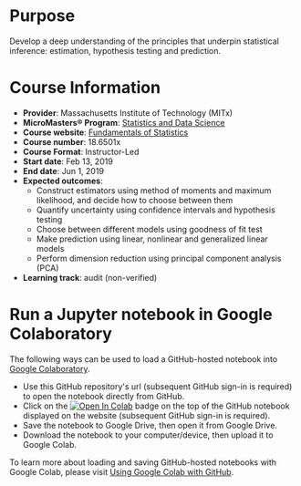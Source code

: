 # Purpose
Develop a deep understanding of the principles that underpin statistical inference: estimation, hypothesis testing and prediction.

# Course Information
* **Provider**: Massachusetts Institute of Technology (MITx)
* **MicroMasters® Program**: [Statistics and Data Science](https://www.edx.org/micromasters/mitx-statistics-and-data-science)
* **Course website**: [Fundamentals of Statistics](https://www.edx.org/course/fundamentals-of-statistics)
* **Course number**: 18.6501x
* **Course Format**: Instructor-Led
* **Start date**: Feb 13, 2019
* **End date**: Jun 1, 2019
* **Expected outcomes**:
  * Construct estimators using method of moments and maximum likelihood, and decide how to choose between them
  * Quantify uncertainty using confidence intervals and hypothesis testing
  * Choose between different models using goodness of fit test
  * Make prediction using linear, nonlinear and generalized linear models
  * Perform dimension reduction using principal component analysis (PCA)
* **Learning track**: audit (non-verified)

# Run a Jupyter notebook in Google Colaboratory
The following ways can be used to load a GitHub-hosted notebook into [Google Colaboratory](https://colab.research.google.com/notebooks/welcome.ipynb#recent=true).
* Use this GitHub repository's url (subsequent GitHub sign-in is required) to open the notebook directly from GitHub.
* Click on the [![Open In Colab](https://colab.research.google.com/assets/colab-badge.svg)]() badge on the top of the GitHub notebook displayed on the website (subsequent GitHub sign-in is required).
* Save the notebook to Google Drive, then open it from Google Drive.
* Download the notebook to your computer/device, then upload it to Google Colab.

To learn more about loading and saving GitHub-hosted notebooks with Google Colab, please visit [Using Google Colab with GitHub](https://colab.research.google.com/github/googlecolab/colabtools/blob/master/notebooks/colab-github-demo.ipynb).
